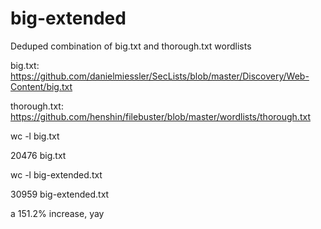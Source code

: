 # big-extended
 Deduped combination of big.txt and thorough.txt wordlists
 
 big.txt: 		https://github.com/danielmiessler/SecLists/blob/master/Discovery/Web-Content/big.txt

 thorough.txt:	https://github.com/henshin/filebuster/blob/master/wordlists/thorough.txt
 
 wc -l big.txt
 
20476 big.txt
 
 wc -l big-extended.txt
  
30959 big-extended.txt
 
 a 151.2% increase, yay
